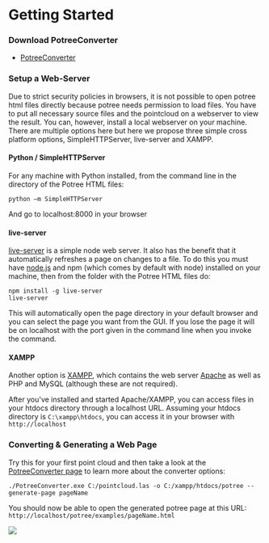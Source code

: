 
# Getting Started

### Download PotreeConverter

* [PotreeConverter](https://github.com/potree/PotreeConverter)

### Setup a Web-Server

Due to strict security policies in browsers, it is not possible to open potree html files directly because potree needs permission to load files. You have to put all necessary source files and the pointcloud on a webserver to view the result. 
You can, however, install a local webserver on your machine. There are multiple options here but here we propose three simple cross platform options, SimpleHTTPServer, live-server and XAMPP.

#### Python / SimpleHTTPServer

For any machine with Python installed, from the command line in the directory of the Potree HTML files:

```python –m SimpleHTTPServer```

And go to localhost:8000 in your browser


#### live-server
[live-server](https://www.npmjs.com/package/live-server) is a simple node web server. It also has the benefit that it automatically refreshes a page on changes to a file. To do this you must have [node.js](https://nodejs.org/en/) and npm (which comes by default with node) installed on your machine, then from the folder with the Potree HTML files do:

  ```
  npm install -g live-server
  live-server
  ```

This will automatically open the page directory in your default browser and you can select the page you want from the GUI. If you lose the page it will be on localhost with the port given in the command line when you invoke the command. 


#### XAMPP
Another option is [XAMPP](https://www.apachefriends.org/de/index.html), which contains the web server [Apache](http://httpd.apache.org/) as well as PHP and MySQL (although these are not required).

After you've installed and started Apache/XAMPP, you can access files in your htdocs directory through a localhost URL. Assuming your htdocs directory is ```C:\xampp\htdocs```, you can access it in your browser with ```http://localhost```

### Converting & Generating a Web Page

Try this for your first point cloud and then take a look at the [PotreeConverter page](https://github.com/potree/PotreeConverter) to learn more about the converter options:

```
./PotreeConverter.exe C:/pointcloud.las -o C:/xampp/htdocs/potree --generate-page pageName
```

You should now be able to open the generated potree page at this URL: ```http://localhost/potree/examples/pageName.html```

![](images/lion_demo_screenshot.jpg)
